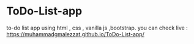 # ToDo-List-app
to-do list app using html , css , vanilla js ,bootstrap.
you can check live : https://muhammadgmalezzat.github.io/ToDo-List-app/
